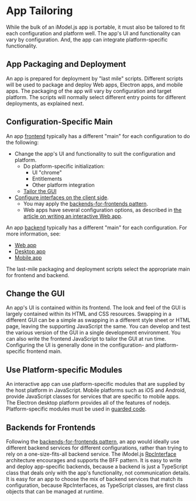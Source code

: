 # App Tailoring

While the bulk of an iModel.js app is portable, it must also be tailored to fit each configuration and platform well. The app's UI and functionality can vary by configuration. And, the app can integrate platform-specific functionality.

## App Packaging and Deployment

An app is prepared for deployment by "last mile" scripts. Different scripts will be used to package and deploy Web apps, Electron apps, and mobile apps. The packaging of the app will vary by configuration and target platform. The scripts will normally select different entry points for different deployments, as explained next.

## Configuration-Specific Main

An app [frontend](../learning/Glossary.md#frontend) typically has a different "main" for each configuration to do the following:

* Change the app's UI and functionality to suit the configuration and platform.
  * Do platform-specific initialization:
    * UI "chrome"
    * Entitlements
    * Other platform integration
  * [Tailor the GUI](#change-the-gui)
* [Configure interfaces on the client side](../learning/RpcInterface.md#client-side-configuration).
  * You may apply the [backends-for-frontends pattern](#backends-for-frontends).
  * Web apps have several configuration options, as described in [the article on writing an interactive Web app](./WriteAnInteractiveWebApp.md).

An app [backend](../learning/Glossary.md#backend) typically has a different "main" for each configuration. For more information, see:

* [Web app](../learning/WriteAnInteractiveWebApp.md)
* [Desktop app](../learning/WriteAnInteractiveDesktopApp.md)
* [Mobile app](../learning/WriteAnInteractiveMobileApp.md)

The last-mile packaging and deployment scripts select the appropriate main for frontend and backend.

## Change the GUI

An app's UI is contained within its frontend. The look and feel of the GUI is largely contained within its HTML and CSS resources. Swapping in a different GUI can be a simple as swapping in a different style sheet or HTML page, leaving the supporting JavaScript the same. You can develop and test the various version of the GUI in a single development environment. You can also write the frontend JavaScript to tailor the GUI at run time. Configuring the UI is generally done in the configuration- and platform-specific frontend main.

## Use Platform-specific Modules

An interactive app can use platform-specific modules that are supplied by the host platform in JavaScript. Mobile platforms such as iOS and Android, provide JavaScript classes for services that are specific to mobile apps. The Electron desktop platform provides all of the features of nodejs. Platform-specific modules must be used in [guarded code](../learning/Portability.md).

## Backends for Frontends

Following the [backends-for-frontends pattern](https://samnewman.io/patterns/architectural/bff/), an app would ideally use different backend services for different configurations, rather than trying to rely on a one-size-fits-all backend service. The iModel.js [RpcInterface](./RpcInterface.md) architecture encourages and supports the BFF pattern. It is easy to write and deploy app-specific backends, because a backend is just a TypeScript class that deals only with the app's functionality, not communication details. It is easy for an app to choose the mix of backend services that match its configuration, because RpcInterfaces, as TypeScript classes, are first class objects that can be managed at runtime.

